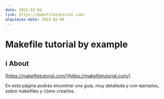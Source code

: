 ```yaml
---
date: 2022-02-04
link: https://makefiletutorial.com/
alquimias-date: 2022-02-04
---
```


# Makefile tutorial by example

## ℹ️ About

[https://makefiletutorial.com/](https://makefiletutorial.com/)

En esta página podrás encontrar una guía, muy detallada y con ejemplos, sobre makefiles y cómo crearlos.

